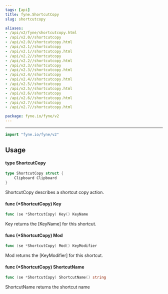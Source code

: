 ```yaml
---
tags: [api]
title: fyne.ShortcutCopy
slug: shortcutcopy

aliases:
- /api/v2/fyne/shortcutcopy.html
- /api/v2.0//shortcutcopy
- /api/v2.0//shortcutcopy.html
- /api/v2.1//shortcutcopy
- /api/v2.1//shortcutcopy.html
- /api/v2.2//shortcutcopy
- /api/v2.2//shortcutcopy.html
- /api/v2.3//shortcutcopy
- /api/v2.3//shortcutcopy.html
- /api/v2.4//shortcutcopy
- /api/v2.4//shortcutcopy.html
- /api/v2.5//shortcutcopy
- /api/v2.5//shortcutcopy.html
- /api/v2.6//shortcutcopy
- /api/v2.6//shortcutcopy.html
- /api/v2.7//shortcutcopy
- /api/v2.7//shortcutcopy.html

package: fyne.io/fyne/v2
---
```



---
```go
import "fyne.io/fyne/v2"
```

## Usage

#### type ShortcutCopy

```go
type ShortcutCopy struct {
	Clipboard Clipboard
}
```

ShortcutCopy describes a shortcut copy action.

#### func (*ShortcutCopy) Key

```go
func (se *ShortcutCopy) Key() KeyName
```
Key returns the [KeyName] for this shortcut.

#### func (*ShortcutCopy) Mod

```go
func (se *ShortcutCopy) Mod() KeyModifier
```
Mod returns the [KeyModifier] for this shortcut.

#### func (*ShortcutCopy) ShortcutName

```go
func (se *ShortcutCopy) ShortcutName() string
```
ShortcutName returns the shortcut name
